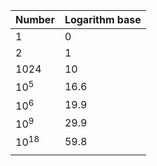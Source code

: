 | Number    | Logarithm base |
| --------- | -------------- |
| 1         | 0              |
| 2         | 1              |
| 1024      | 10             |
| $10^5$    | 16.6           |
| $10^6$    | 19.9           |
| $10^9$    | 29.9           |
| $10^{18}$ | 59.8           |
|           |


